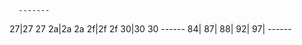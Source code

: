       -------
27|27        27
2a|2a        2a
2f|2f        2f
30|30        30
      ------
84|
87|
88|
92|
97|
      ------
